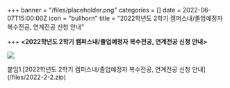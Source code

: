 +++
banner = "/files/placeholder.png"
categories = []
date = 2022-06-07T15:00:00Z
icon = "bullhorn"
title = "2022학년도 2학기 캠퍼스내/졸업예정자 복수전공, 연계전공 신청 안내"

+++
**<2022학년도 2학기 캠퍼스내/졸업예정자 복수전공, 연계전공 신청 안내>**

![](/files/연계전공.png)

붙임1.\[2022학년도 2학기 캠퍼스내/졸업예정자 복수전공, 연계전공 신청 안내\](/files/2022-2-2.zip)